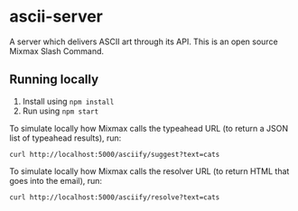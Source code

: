 # ascii-server
A server which delivers ASCII art through its API. This is an open source Mixmax Slash Command.

## Running locally

1. Install using `npm install`
2. Run using `npm start`

To simulate locally how Mixmax calls the typeahead URL (to return a JSON list of typeahead results), run:

```
curl http://localhost:5000/asciify/suggest?text=cats
```

To simulate locally how Mixmax calls the resolver URL (to return HTML that goes into the email), run:

```
curl http://localhost:5000/asciify/resolve?text=cats
```
